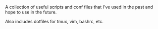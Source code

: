 A collection of useful scripts and conf files that I've used in the past and 
hope to use in the future. 

Also includes dotfiles for tmux, vim, bashrc, etc.
